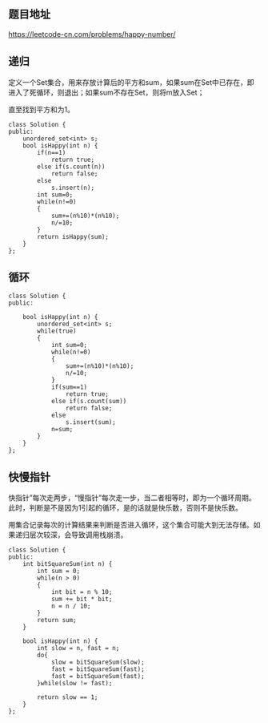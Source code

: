 ## 题目地址
https://leetcode-cn.com/problems/happy-number/

## 递归 
定义一个Set集合，用来存放计算后的平方和sum，如果sum在Set中已存在，即进入了死循环，则退出；如果sum不存在Set，则将m放入Set；

直至找到平方和为1。
```
class Solution {
public:
    unordered_set<int> s;
    bool isHappy(int n) {
        if(n==1)
            return true;
        else if(s.count(n))
            return false;
        else
            s.insert(n);
        int sum=0;
        while(n!=0)
        {
            sum+=(n%10)*(n%10);
            n/=10;
        }
        return isHappy(sum);
    }
};
```

##  循环

```
class Solution {
public:
    
    bool isHappy(int n) {
        unordered_set<int> s;
        while(true)
        {
            int sum=0;
            while(n!=0)
            {
                sum+=(n%10)*(n%10);
                n/=10;
            }
            if(sum==1)
                return true;
            else if(s.count(sum))
                return false;
            else
                s.insert(sum);
            n=sum;
        }
    }
};
```

## 快慢指针
快指针”每次走两步，“慢指针”每次走一步，当二者相等时，即为一个循环周期。此时，判断是不是因为1引起的循环，是的话就是快乐数，否则不是快乐数。

用集合记录每次的计算结果来判断是否进入循环，这个集合可能大到无法存储。如果递归层次较深，会导致调用栈崩溃。

```
class Solution {
public:
    int bitSquareSum(int n) {
        int sum = 0;
        while(n > 0)
        {
            int bit = n % 10;
            sum += bit * bit;
            n = n / 10;
        }
        return sum;
    }
    
    bool isHappy(int n) {
        int slow = n, fast = n;
        do{
            slow = bitSquareSum(slow);
            fast = bitSquareSum(fast);
            fast = bitSquareSum(fast);
        }while(slow != fast);
        
        return slow == 1;
    }
};
```

